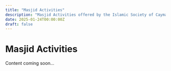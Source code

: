 ```yaml
---
title: "Masjid Activities"
description: "Masjid Activities offered by the Islamic Society of Cayman Islands"
date: 2025-01-24T00:00:00Z
draft: false
---
```


# Masjid Activities

Content coming soon...
